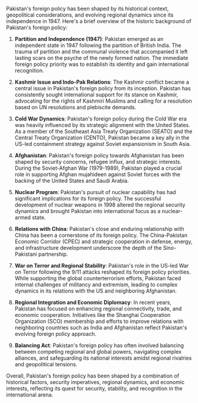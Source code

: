 Pakistan's foreign policy has been shaped by its historical context, geopolitical considerations, and evolving regional dynamics since its independence in 1947. Here's a brief overview of the historic background of Pakistan's foreign policy:

1. **Partition and Independence (1947)**: Pakistan emerged as an independent state in 1947 following the partition of British India. The trauma of partition and the communal violence that accompanied it left lasting scars on the psyche of the newly formed nation. The immediate foreign policy priority was to establish its identity and gain international recognition.

2. **Kashmir Issue and Indo-Pak Relations**: The Kashmir conflict became a central issue in Pakistan's foreign policy from its inception. Pakistan has consistently sought international support for its stance on Kashmir, advocating for the rights of Kashmiri Muslims and calling for a resolution based on UN resolutions and plebiscite demands.

3. **Cold War Dynamics**: Pakistan's foreign policy during the Cold War era was heavily influenced by its strategic alignment with the United States. As a member of the Southeast Asia Treaty Organization (SEATO) and the Central Treaty Organization (CENTO), Pakistan became a key ally in the US-led containment strategy against Soviet expansionism in South Asia.

4. **Afghanistan**: Pakistan's foreign policy towards Afghanistan has been shaped by security concerns, refugee influx, and strategic interests. During the Soviet-Afghan War (1979-1989), Pakistan played a crucial role in supporting Afghan mujahideen against Soviet forces with the backing of the United States and Saudi Arabia.

5. **Nuclear Program**: Pakistan's pursuit of nuclear capability has had significant implications for its foreign policy. The successful development of nuclear weapons in 1998 altered the regional security dynamics and brought Pakistan into international focus as a nuclear-armed state.

6. **Relations with China**: Pakistan's close and enduring relationship with China has been a cornerstone of its foreign policy. The China-Pakistan Economic Corridor (CPEC) and strategic cooperation in defense, energy, and infrastructure development underscore the depth of the Sino-Pakistani partnership.

7. **War on Terror and Regional Stability**: Pakistan's role in the US-led War on Terror following the 9/11 attacks reshaped its foreign policy priorities. While supporting the global counterterrorism efforts, Pakistan faced internal challenges of militancy and extremism, leading to complex dynamics in its relations with the US and neighboring Afghanistan.

8. **Regional Integration and Economic Diplomacy**: In recent years, Pakistan has focused on enhancing regional connectivity, trade, and economic cooperation. Initiatives like the Shanghai Cooperation Organization (SCO) membership and efforts to improve relations with neighboring countries such as India and Afghanistan reflect Pakistan's evolving foreign policy approach.

9. **Balancing Act**: Pakistan's foreign policy has often involved balancing between competing regional and global powers, navigating complex alliances, and safeguarding its national interests amidst regional rivalries and geopolitical tensions.

Overall, Pakistan's foreign policy has been shaped by a combination of historical factors, security imperatives, regional dynamics, and economic interests, reflecting its quest for security, stability, and recognition in the international arena.